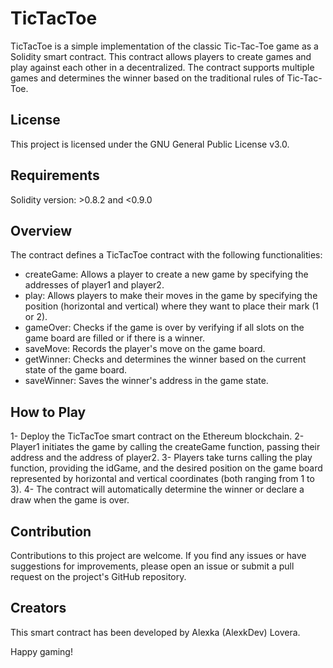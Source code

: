 # TicTacToe
TicTacToe is a simple implementation of the classic Tic-Tac-Toe game as a Solidity smart contract. This contract allows players to create games and play against each other in a decentralized. The contract supports multiple  games and determines the winner based on the traditional rules of Tic-Tac-Toe.

## License
This project is licensed under the GNU General Public License v3.0.

## Requirements
Solidity version: >0.8.2 and <0.9.0

## Overview
The contract defines a TicTacToe contract with the following functionalities:

- createGame: Allows a player to create a new game by specifying the addresses of player1 and player2.
- play: Allows players to make their moves in the game by specifying the position (horizontal and vertical) where they want to place their mark (1 or 2).
- gameOver: Checks if the game is over by verifying if all slots on the game board are filled or if there is a winner.
- saveMove: Records the player's move on the game board.
- getWinner: Checks and determines the winner based on the current state of the game board.
- saveWinner: Saves the winner's address in the game state.

## How to Play
1- Deploy the TicTacToe smart contract on the Ethereum blockchain.
2- Player1 initiates the game by calling the createGame function, passing their address and the address of player2.
3- Players take turns calling the play function, providing the idGame, and the desired position on the game board represented by horizontal and vertical coordinates (both ranging from 1 to 3).
4- The contract will automatically determine the winner or declare a draw when the game is over.

## Contribution
Contributions to this project are welcome. If you find any issues or have suggestions for improvements, please open an issue or submit a pull request on the project's GitHub repository.

## Creators
This smart contract has been developed by Alexka (AlexkDev) Lovera.

Happy gaming!
